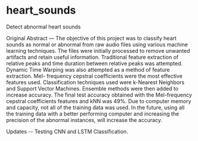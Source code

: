 # heart_sounds
Detect abnormal heart sounds

Original Abstract — The objective of this project was to classify heart
sounds as normal or abnormal from raw audio files using various
machine learning techniques. The files were initially processed to
remove unwanted artifacts and retain useful information.
Traditional feature extraction of relative peaks and time duration
between relative peaks was attempted. Dynamic Time Warping
was also attempted as a method of feature extraction. Mel-
frequency cepstral coefficients were the most effective features
used. Classification techniques used were k-Nearest Neighbors
and Support Vector Machines. Ensemble methods were then
added to increase accuracy. The final test accuracy obtained with
the Mel-frequency cepstral coefficients features and kNN was
49%. Due to computer memory and capacity, not all of the
training data was used. In the future, using all the training data
with a better performing computer and increasing the precision
of the abnormal instances, will increase the accuracy.

Updates -- Testing CNN and LSTM Classification.
